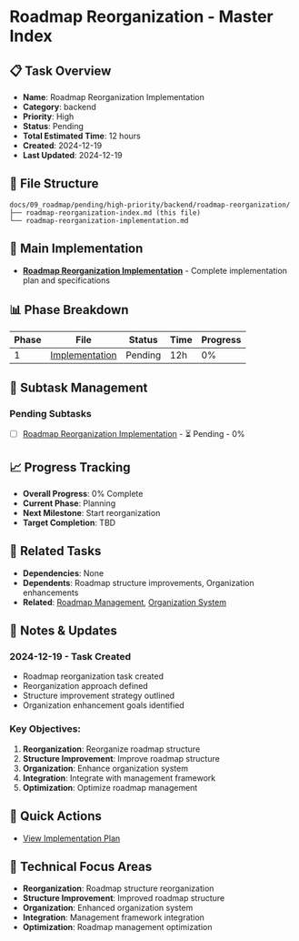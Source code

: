 # Roadmap Reorganization - Master Index

## 📋 Task Overview
- **Name**: Roadmap Reorganization Implementation
- **Category**: backend
- **Priority**: High
- **Status**: Pending
- **Total Estimated Time**: 12 hours
- **Created**: 2024-12-19
- **Last Updated**: 2024-12-19

## 📁 File Structure
```
docs/09_roadmap/pending/high-priority/backend/roadmap-reorganization/
├── roadmap-reorganization-index.md (this file)
└── roadmap-reorganization-implementation.md
```

## 🎯 Main Implementation
- **[Roadmap Reorganization Implementation](./roadmap-reorganization-implementation.md)** - Complete implementation plan and specifications

## 📊 Phase Breakdown
| Phase | File | Status | Time | Progress |
|-------|------|--------|------|----------|
| 1 | [Implementation](./roadmap-reorganization-implementation.md) | Pending | 12h | 0% |

## 🔄 Subtask Management
### Pending Subtasks
- [ ] [Roadmap Reorganization Implementation](./roadmap-reorganization-implementation.md) - ⏳ Pending - 0%

## 📈 Progress Tracking
- **Overall Progress**: 0% Complete
- **Current Phase**: Planning
- **Next Milestone**: Start reorganization
- **Target Completion**: TBD

## 🔗 Related Tasks
- **Dependencies**: None
- **Dependents**: Roadmap structure improvements, Organization enhancements
- **Related**: [Roadmap Management](../roadmap-management/), [Organization System](../organization-system/)

## 📝 Notes & Updates
### 2024-12-19 - Task Created
- Roadmap reorganization task created
- Reorganization approach defined
- Structure improvement strategy outlined
- Organization enhancement goals identified

### Key Objectives:
1. **Reorganization**: Reorganize roadmap structure
2. **Structure Improvement**: Improve roadmap structure
3. **Organization**: Enhance organization system
4. **Integration**: Integrate with management framework
5. **Optimization**: Optimize roadmap management

## 🚀 Quick Actions
- [View Implementation Plan](./roadmap-reorganization-implementation.md)

## 🎯 Technical Focus Areas
- **Reorganization**: Roadmap structure reorganization
- **Structure Improvement**: Improved roadmap structure
- **Organization**: Enhanced organization system
- **Integration**: Management framework integration
- **Optimization**: Roadmap management optimization

